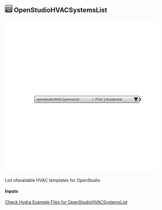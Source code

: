 ## ![](../../images/icons/OpenStudioHVACSystemsList.png) OpenStudioHVACSystemsList

![](../../images/components/OpenStudioHVACSystemsList.png)

List ofavailable HVAC templates for OpenStudio

#### Inputs


[Check Hydra Example Files for OpenStudioHVACSystemsList](https://hydrashare.github.io/hydra/index.html?keywords=Honeybee_OpenStudioHVACSystemsList)